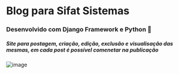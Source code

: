# Blog para Sifat Sistemas 
### Desenvolvido com Django Framework e Python 🐍
##### Site para postagem, criação, edição, exclusão e visualisação das mesmas, em cada post é possível comenetar na publicação


![image](https://user-images.githubusercontent.com/56875087/160389467-d890add7-66c7-46d1-997f-05298000114f.png)
